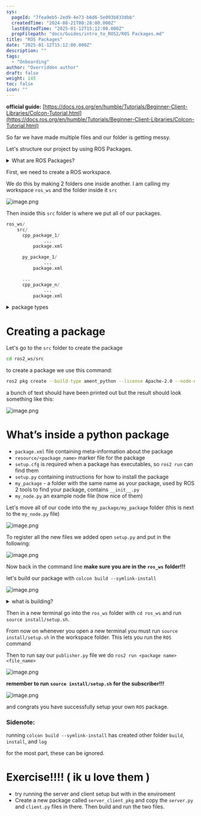 ```yaml
---
sys:
  pageId: "7fea9eb5-2ed9-4e73-b6d6-5e093b833dbb"
  createdTime: "2024-08-21T00:28:00.000Z"
  lastEditedTime: "2025-01-12T15:12:00.000Z"
  propFilepath: "docs/Guides/intro_to_ROS2/ROS Packages.md"
title: "ROS Packages"
date: "2025-01-12T15:12:00.000Z"
description: ""
tags:
  - "Onboarding"
author: "Overridden author"
draft: false
weight: 145
toc: false
icon: ""
---
```


**official guide:** [https://docs.ros.org/en/humble/Tutorials/Beginner-Client-Libraries/Colcon-Tutorial.html](https://docs.ros.org/en/humble/Tutorials/Beginner-Client-Libraries/Colcon-Tutorial.html)

So far we have made multiple files and our folder is getting messy.

Let's structure our project by using ROS Packages.

<details>

<summary>What are ROS Packages?</summary>

ROS Packages are, as the name implies, packages of code that are highly sharable between ROS developers.

They consist of a folder, `package.xml` file, and source code

```python
      cpp_package_1/
		      ... imagine much code files here ..
          package.xml
```

</details>

First, we need to create a ROS workspace.

We do this by making 2 folders one inside another. I am calling my workspace `ros_ws` and the folder inside it `src`

![image.png](https://prod-files-secure.s3.us-west-2.amazonaws.com/d518164a-d88e-44d1-a4ee-3adb3bd8bce0/70706947-fd18-4537-a67b-e12946812d31/image.png?X-Amz-Algorithm=AWS4-HMAC-SHA256&X-Amz-Content-Sha256=UNSIGNED-PAYLOAD&X-Amz-Credential=ASIAZI2LB4667VWFQYUS%2F20250226%2Fus-west-2%2Fs3%2Faws4_request&X-Amz-Date=20250226T200851Z&X-Amz-Expires=3600&X-Amz-Security-Token=IQoJb3JpZ2luX2VjECwaCXVzLXdlc3QtMiJIMEYCIQCZU0C%2FlyMr7vuuZ7g%2FsyWK5wSU2v%2F6%2FhrLBtUgNQiuyAIhAIRDu2nvkB%2BdC9x0qC30xav1IfAKY8ObAnH2tur4rOKWKv8DCGUQABoMNjM3NDIzMTgzODA1IgyLYJ6MbHa%2FGnwqNR0q3APWRs%2FktIbGRmZX8HYwPk1SL3uSIxgffnYvfBsRZ8u%2Fw0KyTGG3I4F0RLW4irxlNL63b0Lfp1eVtSA%2BcTq%2BmlcDeLvStQw5K23d94GEA9%2FMyCaytvy0B9JxYS1m%2FVnroswAMoAlb9Wbt5CTdpGyxLPRyh6ouNO249zebM8h1E6R4H2sp%2Bb0Muy9sLLLtHJyI%2F3meGabv0LQD8jSjM2OLf2kZUhloK8cExrfCNDBvHXTH%2FwkUygiW%2BWsqEVL2x8ydTukb2nejbTJ8bJmMQ%2FDers7Obsikyklwdn9AqTLgCLL6cYpeQmTlx9xAtS1e9uvThMkRXD%2FBM6HoZCytJrIGAJ%2FHdm55ecc1hx8kvaJXQK6EP%2BMWeQB3jhL5Th1WmIPmnO772KCWCrh%2FiIlyrFkan1Z8nK%2FCFXm44t9Owrg01P1ziJkOt5c%2BL7yQe%2FxKi6XTscxeYxCmCGlPAH09MqZybx1cQ6kPe%2FoCW0DIDm2USMq%2BlJurVJtTUtly3e7SILFbC2eqqa9seFoF%2B9DGxhihc7GST25qtHRbW7o1yRKRJmvC%2BVRrjhN5RlCNyd7n%2Fq3vR4Jy15ZESHwMhpf6PSxFScpfmpaOJV2BLYiQ7qR8%2FOVJcNsMDy6L5wubbOD%2BzDD4%2F29BjqkAbORVhsUTkqXlFewVDVxtuJC7I%2FmjPY%2FZN8d2yhlk9t6DYFls%2F1ubA%2Bho6UNk0EP8lLQwtnMlKGjS5zrSPLu06JNKyXEoHXff%2FTXASo%2FI21PS9RYQkEVl7S54Ygz2DaS0PR5dAC13wD0rknMhfAl6ylZjYtL2Bfxil5dIYo%2BoXW8E5k%2BGUzCPuCe8v0rv%2B7MQDwDLwDO02N1BacwC%2BgHIQqzaD%2FY&X-Amz-Signature=83bbd626a8d102638351715d1ee2f136a4027af3484cfbdc84eb3e73a64bee82&X-Amz-SignedHeaders=host&x-id=GetObject)

Then inside this `src` folder is where we put all of our packages.

```python
ros_ws/
    src/
      cpp_package_1/
		      ...
          package.xml

      py_package_1/
		      ...
          package.xml

      ...
      cpp_package_n/
		      ...
          package.xml

```

<details>

<summary>package types</summary>

packages can be either `C++` or python.

the intern file structure is different for each but for this guide we will stick to creating python packages

</details>

# Creating a package

Let's go to the `src` folder to create the package

```bash
cd ros2_ws/src
```

to create a package we use this command:

```bash
ros2 pkg create --build-type ament_python --license Apache-2.0 --node-name my_node my_package
```

a bunch of text should have been printed out but the result should look something like this:

![image.png](https://prod-files-secure.s3.us-west-2.amazonaws.com/d518164a-d88e-44d1-a4ee-3adb3bd8bce0/e6cf1e3f-8512-4a3e-b131-079f800bf3e8/image.png?X-Amz-Algorithm=AWS4-HMAC-SHA256&X-Amz-Content-Sha256=UNSIGNED-PAYLOAD&X-Amz-Credential=ASIAZI2LB4667VWFQYUS%2F20250226%2Fus-west-2%2Fs3%2Faws4_request&X-Amz-Date=20250226T200851Z&X-Amz-Expires=3600&X-Amz-Security-Token=IQoJb3JpZ2luX2VjECwaCXVzLXdlc3QtMiJIMEYCIQCZU0C%2FlyMr7vuuZ7g%2FsyWK5wSU2v%2F6%2FhrLBtUgNQiuyAIhAIRDu2nvkB%2BdC9x0qC30xav1IfAKY8ObAnH2tur4rOKWKv8DCGUQABoMNjM3NDIzMTgzODA1IgyLYJ6MbHa%2FGnwqNR0q3APWRs%2FktIbGRmZX8HYwPk1SL3uSIxgffnYvfBsRZ8u%2Fw0KyTGG3I4F0RLW4irxlNL63b0Lfp1eVtSA%2BcTq%2BmlcDeLvStQw5K23d94GEA9%2FMyCaytvy0B9JxYS1m%2FVnroswAMoAlb9Wbt5CTdpGyxLPRyh6ouNO249zebM8h1E6R4H2sp%2Bb0Muy9sLLLtHJyI%2F3meGabv0LQD8jSjM2OLf2kZUhloK8cExrfCNDBvHXTH%2FwkUygiW%2BWsqEVL2x8ydTukb2nejbTJ8bJmMQ%2FDers7Obsikyklwdn9AqTLgCLL6cYpeQmTlx9xAtS1e9uvThMkRXD%2FBM6HoZCytJrIGAJ%2FHdm55ecc1hx8kvaJXQK6EP%2BMWeQB3jhL5Th1WmIPmnO772KCWCrh%2FiIlyrFkan1Z8nK%2FCFXm44t9Owrg01P1ziJkOt5c%2BL7yQe%2FxKi6XTscxeYxCmCGlPAH09MqZybx1cQ6kPe%2FoCW0DIDm2USMq%2BlJurVJtTUtly3e7SILFbC2eqqa9seFoF%2B9DGxhihc7GST25qtHRbW7o1yRKRJmvC%2BVRrjhN5RlCNyd7n%2Fq3vR4Jy15ZESHwMhpf6PSxFScpfmpaOJV2BLYiQ7qR8%2FOVJcNsMDy6L5wubbOD%2BzDD4%2F29BjqkAbORVhsUTkqXlFewVDVxtuJC7I%2FmjPY%2FZN8d2yhlk9t6DYFls%2F1ubA%2Bho6UNk0EP8lLQwtnMlKGjS5zrSPLu06JNKyXEoHXff%2FTXASo%2FI21PS9RYQkEVl7S54Ygz2DaS0PR5dAC13wD0rknMhfAl6ylZjYtL2Bfxil5dIYo%2BoXW8E5k%2BGUzCPuCe8v0rv%2B7MQDwDLwDO02N1BacwC%2BgHIQqzaD%2FY&X-Amz-Signature=e0d897b6d62bdfb276453ee6299601c6cb451fd4c12c9806d095a4bb29e9b0e6&X-Amz-SignedHeaders=host&x-id=GetObject)

# What’s inside a python package

- `package.xml` file containing meta-information about the package
- `resource/<package_name>` marker file for the package
- `setup.cfg` is required when a package has executables, so `ros2 run` can find them
- `setup.py` containing instructions for how to install the package
- `my_package` - a folder with the same name as your package, used by ROS 2 tools to find your package, contains `__init__.py`
- `my_node.py` an example node file (how nice of them)

Let's move all of our code into the `my_package/my_package` folder (this is next to the `my_node.py` file)

![image.png](https://prod-files-secure.s3.us-west-2.amazonaws.com/d518164a-d88e-44d1-a4ee-3adb3bd8bce0/9ce58f11-0da9-4d3e-b86d-506a9685d378/image.png?X-Amz-Algorithm=AWS4-HMAC-SHA256&X-Amz-Content-Sha256=UNSIGNED-PAYLOAD&X-Amz-Credential=ASIAZI2LB4667VWFQYUS%2F20250226%2Fus-west-2%2Fs3%2Faws4_request&X-Amz-Date=20250226T200851Z&X-Amz-Expires=3600&X-Amz-Security-Token=IQoJb3JpZ2luX2VjECwaCXVzLXdlc3QtMiJIMEYCIQCZU0C%2FlyMr7vuuZ7g%2FsyWK5wSU2v%2F6%2FhrLBtUgNQiuyAIhAIRDu2nvkB%2BdC9x0qC30xav1IfAKY8ObAnH2tur4rOKWKv8DCGUQABoMNjM3NDIzMTgzODA1IgyLYJ6MbHa%2FGnwqNR0q3APWRs%2FktIbGRmZX8HYwPk1SL3uSIxgffnYvfBsRZ8u%2Fw0KyTGG3I4F0RLW4irxlNL63b0Lfp1eVtSA%2BcTq%2BmlcDeLvStQw5K23d94GEA9%2FMyCaytvy0B9JxYS1m%2FVnroswAMoAlb9Wbt5CTdpGyxLPRyh6ouNO249zebM8h1E6R4H2sp%2Bb0Muy9sLLLtHJyI%2F3meGabv0LQD8jSjM2OLf2kZUhloK8cExrfCNDBvHXTH%2FwkUygiW%2BWsqEVL2x8ydTukb2nejbTJ8bJmMQ%2FDers7Obsikyklwdn9AqTLgCLL6cYpeQmTlx9xAtS1e9uvThMkRXD%2FBM6HoZCytJrIGAJ%2FHdm55ecc1hx8kvaJXQK6EP%2BMWeQB3jhL5Th1WmIPmnO772KCWCrh%2FiIlyrFkan1Z8nK%2FCFXm44t9Owrg01P1ziJkOt5c%2BL7yQe%2FxKi6XTscxeYxCmCGlPAH09MqZybx1cQ6kPe%2FoCW0DIDm2USMq%2BlJurVJtTUtly3e7SILFbC2eqqa9seFoF%2B9DGxhihc7GST25qtHRbW7o1yRKRJmvC%2BVRrjhN5RlCNyd7n%2Fq3vR4Jy15ZESHwMhpf6PSxFScpfmpaOJV2BLYiQ7qR8%2FOVJcNsMDy6L5wubbOD%2BzDD4%2F29BjqkAbORVhsUTkqXlFewVDVxtuJC7I%2FmjPY%2FZN8d2yhlk9t6DYFls%2F1ubA%2Bho6UNk0EP8lLQwtnMlKGjS5zrSPLu06JNKyXEoHXff%2FTXASo%2FI21PS9RYQkEVl7S54Ygz2DaS0PR5dAC13wD0rknMhfAl6ylZjYtL2Bfxil5dIYo%2BoXW8E5k%2BGUzCPuCe8v0rv%2B7MQDwDLwDO02N1BacwC%2BgHIQqzaD%2FY&X-Amz-Signature=43c21ce17507d54b9ad1f80dec12db4d0dd291dbefc3a3af30db71d555b19b72&X-Amz-SignedHeaders=host&x-id=GetObject)

To register all the new files we added open `setup.py` and put in the following:

![image.png](https://prod-files-secure.s3.us-west-2.amazonaws.com/d518164a-d88e-44d1-a4ee-3adb3bd8bce0/1cd7c262-4cae-4496-9d75-c178537d24a2/image.png?X-Amz-Algorithm=AWS4-HMAC-SHA256&X-Amz-Content-Sha256=UNSIGNED-PAYLOAD&X-Amz-Credential=ASIAZI2LB4667VWFQYUS%2F20250226%2Fus-west-2%2Fs3%2Faws4_request&X-Amz-Date=20250226T200851Z&X-Amz-Expires=3600&X-Amz-Security-Token=IQoJb3JpZ2luX2VjECwaCXVzLXdlc3QtMiJIMEYCIQCZU0C%2FlyMr7vuuZ7g%2FsyWK5wSU2v%2F6%2FhrLBtUgNQiuyAIhAIRDu2nvkB%2BdC9x0qC30xav1IfAKY8ObAnH2tur4rOKWKv8DCGUQABoMNjM3NDIzMTgzODA1IgyLYJ6MbHa%2FGnwqNR0q3APWRs%2FktIbGRmZX8HYwPk1SL3uSIxgffnYvfBsRZ8u%2Fw0KyTGG3I4F0RLW4irxlNL63b0Lfp1eVtSA%2BcTq%2BmlcDeLvStQw5K23d94GEA9%2FMyCaytvy0B9JxYS1m%2FVnroswAMoAlb9Wbt5CTdpGyxLPRyh6ouNO249zebM8h1E6R4H2sp%2Bb0Muy9sLLLtHJyI%2F3meGabv0LQD8jSjM2OLf2kZUhloK8cExrfCNDBvHXTH%2FwkUygiW%2BWsqEVL2x8ydTukb2nejbTJ8bJmMQ%2FDers7Obsikyklwdn9AqTLgCLL6cYpeQmTlx9xAtS1e9uvThMkRXD%2FBM6HoZCytJrIGAJ%2FHdm55ecc1hx8kvaJXQK6EP%2BMWeQB3jhL5Th1WmIPmnO772KCWCrh%2FiIlyrFkan1Z8nK%2FCFXm44t9Owrg01P1ziJkOt5c%2BL7yQe%2FxKi6XTscxeYxCmCGlPAH09MqZybx1cQ6kPe%2FoCW0DIDm2USMq%2BlJurVJtTUtly3e7SILFbC2eqqa9seFoF%2B9DGxhihc7GST25qtHRbW7o1yRKRJmvC%2BVRrjhN5RlCNyd7n%2Fq3vR4Jy15ZESHwMhpf6PSxFScpfmpaOJV2BLYiQ7qR8%2FOVJcNsMDy6L5wubbOD%2BzDD4%2F29BjqkAbORVhsUTkqXlFewVDVxtuJC7I%2FmjPY%2FZN8d2yhlk9t6DYFls%2F1ubA%2Bho6UNk0EP8lLQwtnMlKGjS5zrSPLu06JNKyXEoHXff%2FTXASo%2FI21PS9RYQkEVl7S54Ygz2DaS0PR5dAC13wD0rknMhfAl6ylZjYtL2Bfxil5dIYo%2BoXW8E5k%2BGUzCPuCe8v0rv%2B7MQDwDLwDO02N1BacwC%2BgHIQqzaD%2FY&X-Amz-Signature=43212314e6a91d0d440b2ecdd41af75ebf3c2c183a159cbbe7d2cc042dd9550e&X-Amz-SignedHeaders=host&x-id=GetObject)

Now back in the command line **make sure you are in the** **`ros_ws`** **folder!!!**

let's build our package with `colcon build --symlink-install`

![image.png](https://prod-files-secure.s3.us-west-2.amazonaws.com/d518164a-d88e-44d1-a4ee-3adb3bd8bce0/2f2a0d27-b173-48fd-b189-5f5c0ce65619/image.png?X-Amz-Algorithm=AWS4-HMAC-SHA256&X-Amz-Content-Sha256=UNSIGNED-PAYLOAD&X-Amz-Credential=ASIAZI2LB4667VWFQYUS%2F20250226%2Fus-west-2%2Fs3%2Faws4_request&X-Amz-Date=20250226T200851Z&X-Amz-Expires=3600&X-Amz-Security-Token=IQoJb3JpZ2luX2VjECwaCXVzLXdlc3QtMiJIMEYCIQCZU0C%2FlyMr7vuuZ7g%2FsyWK5wSU2v%2F6%2FhrLBtUgNQiuyAIhAIRDu2nvkB%2BdC9x0qC30xav1IfAKY8ObAnH2tur4rOKWKv8DCGUQABoMNjM3NDIzMTgzODA1IgyLYJ6MbHa%2FGnwqNR0q3APWRs%2FktIbGRmZX8HYwPk1SL3uSIxgffnYvfBsRZ8u%2Fw0KyTGG3I4F0RLW4irxlNL63b0Lfp1eVtSA%2BcTq%2BmlcDeLvStQw5K23d94GEA9%2FMyCaytvy0B9JxYS1m%2FVnroswAMoAlb9Wbt5CTdpGyxLPRyh6ouNO249zebM8h1E6R4H2sp%2Bb0Muy9sLLLtHJyI%2F3meGabv0LQD8jSjM2OLf2kZUhloK8cExrfCNDBvHXTH%2FwkUygiW%2BWsqEVL2x8ydTukb2nejbTJ8bJmMQ%2FDers7Obsikyklwdn9AqTLgCLL6cYpeQmTlx9xAtS1e9uvThMkRXD%2FBM6HoZCytJrIGAJ%2FHdm55ecc1hx8kvaJXQK6EP%2BMWeQB3jhL5Th1WmIPmnO772KCWCrh%2FiIlyrFkan1Z8nK%2FCFXm44t9Owrg01P1ziJkOt5c%2BL7yQe%2FxKi6XTscxeYxCmCGlPAH09MqZybx1cQ6kPe%2FoCW0DIDm2USMq%2BlJurVJtTUtly3e7SILFbC2eqqa9seFoF%2B9DGxhihc7GST25qtHRbW7o1yRKRJmvC%2BVRrjhN5RlCNyd7n%2Fq3vR4Jy15ZESHwMhpf6PSxFScpfmpaOJV2BLYiQ7qR8%2FOVJcNsMDy6L5wubbOD%2BzDD4%2F29BjqkAbORVhsUTkqXlFewVDVxtuJC7I%2FmjPY%2FZN8d2yhlk9t6DYFls%2F1ubA%2Bho6UNk0EP8lLQwtnMlKGjS5zrSPLu06JNKyXEoHXff%2FTXASo%2FI21PS9RYQkEVl7S54Ygz2DaS0PR5dAC13wD0rknMhfAl6ylZjYtL2Bfxil5dIYo%2BoXW8E5k%2BGUzCPuCe8v0rv%2B7MQDwDLwDO02N1BacwC%2BgHIQqzaD%2FY&X-Amz-Signature=7d61280bd1baa06101547e28d6bc75797b47420b770f623301ac6ab7cfd4f9fe&X-Amz-SignedHeaders=host&x-id=GetObject)

<details>

<summary>what is building?</summary>

if you are a CS major at Rose-Hulman you will learn the answer to this in CSSE132

but TLDR; is it combines all the code files into one program that can be run easily 

</details>

Then in a new terminal go into the `ros_ws` folder with `cd ros_ws` and run `source install/setup.sh`. 

From now on whenever you open a new terminal you must run `source install/setup.sh` in the workspace folder. This lets you run the `ROS` command

Then to run say our `publisher.py` file we do `ros2 run <package name> <file_name>`

![image.png](https://prod-files-secure.s3.us-west-2.amazonaws.com/d518164a-d88e-44d1-a4ee-3adb3bd8bce0/4f4b1219-3a44-4632-aa0a-ce3471699f59/image.png?X-Amz-Algorithm=AWS4-HMAC-SHA256&X-Amz-Content-Sha256=UNSIGNED-PAYLOAD&X-Amz-Credential=ASIAZI2LB4667VWFQYUS%2F20250226%2Fus-west-2%2Fs3%2Faws4_request&X-Amz-Date=20250226T200851Z&X-Amz-Expires=3600&X-Amz-Security-Token=IQoJb3JpZ2luX2VjECwaCXVzLXdlc3QtMiJIMEYCIQCZU0C%2FlyMr7vuuZ7g%2FsyWK5wSU2v%2F6%2FhrLBtUgNQiuyAIhAIRDu2nvkB%2BdC9x0qC30xav1IfAKY8ObAnH2tur4rOKWKv8DCGUQABoMNjM3NDIzMTgzODA1IgyLYJ6MbHa%2FGnwqNR0q3APWRs%2FktIbGRmZX8HYwPk1SL3uSIxgffnYvfBsRZ8u%2Fw0KyTGG3I4F0RLW4irxlNL63b0Lfp1eVtSA%2BcTq%2BmlcDeLvStQw5K23d94GEA9%2FMyCaytvy0B9JxYS1m%2FVnroswAMoAlb9Wbt5CTdpGyxLPRyh6ouNO249zebM8h1E6R4H2sp%2Bb0Muy9sLLLtHJyI%2F3meGabv0LQD8jSjM2OLf2kZUhloK8cExrfCNDBvHXTH%2FwkUygiW%2BWsqEVL2x8ydTukb2nejbTJ8bJmMQ%2FDers7Obsikyklwdn9AqTLgCLL6cYpeQmTlx9xAtS1e9uvThMkRXD%2FBM6HoZCytJrIGAJ%2FHdm55ecc1hx8kvaJXQK6EP%2BMWeQB3jhL5Th1WmIPmnO772KCWCrh%2FiIlyrFkan1Z8nK%2FCFXm44t9Owrg01P1ziJkOt5c%2BL7yQe%2FxKi6XTscxeYxCmCGlPAH09MqZybx1cQ6kPe%2FoCW0DIDm2USMq%2BlJurVJtTUtly3e7SILFbC2eqqa9seFoF%2B9DGxhihc7GST25qtHRbW7o1yRKRJmvC%2BVRrjhN5RlCNyd7n%2Fq3vR4Jy15ZESHwMhpf6PSxFScpfmpaOJV2BLYiQ7qR8%2FOVJcNsMDy6L5wubbOD%2BzDD4%2F29BjqkAbORVhsUTkqXlFewVDVxtuJC7I%2FmjPY%2FZN8d2yhlk9t6DYFls%2F1ubA%2Bho6UNk0EP8lLQwtnMlKGjS5zrSPLu06JNKyXEoHXff%2FTXASo%2FI21PS9RYQkEVl7S54Ygz2DaS0PR5dAC13wD0rknMhfAl6ylZjYtL2Bfxil5dIYo%2BoXW8E5k%2BGUzCPuCe8v0rv%2B7MQDwDLwDO02N1BacwC%2BgHIQqzaD%2FY&X-Amz-Signature=9bfeea2b1303f0b691076c6fbb3bc93c9fea19cc4ec5aa717ccff0df503b466e&X-Amz-SignedHeaders=host&x-id=GetObject)

**remember to run** **`source install/setup.sh`** **for the subscriber!!!**

![image.png](https://prod-files-secure.s3.us-west-2.amazonaws.com/d518164a-d88e-44d1-a4ee-3adb3bd8bce0/02121119-dad4-49ec-8356-c956108b4243/image.png?X-Amz-Algorithm=AWS4-HMAC-SHA256&X-Amz-Content-Sha256=UNSIGNED-PAYLOAD&X-Amz-Credential=ASIAZI2LB4667VWFQYUS%2F20250226%2Fus-west-2%2Fs3%2Faws4_request&X-Amz-Date=20250226T200851Z&X-Amz-Expires=3600&X-Amz-Security-Token=IQoJb3JpZ2luX2VjECwaCXVzLXdlc3QtMiJIMEYCIQCZU0C%2FlyMr7vuuZ7g%2FsyWK5wSU2v%2F6%2FhrLBtUgNQiuyAIhAIRDu2nvkB%2BdC9x0qC30xav1IfAKY8ObAnH2tur4rOKWKv8DCGUQABoMNjM3NDIzMTgzODA1IgyLYJ6MbHa%2FGnwqNR0q3APWRs%2FktIbGRmZX8HYwPk1SL3uSIxgffnYvfBsRZ8u%2Fw0KyTGG3I4F0RLW4irxlNL63b0Lfp1eVtSA%2BcTq%2BmlcDeLvStQw5K23d94GEA9%2FMyCaytvy0B9JxYS1m%2FVnroswAMoAlb9Wbt5CTdpGyxLPRyh6ouNO249zebM8h1E6R4H2sp%2Bb0Muy9sLLLtHJyI%2F3meGabv0LQD8jSjM2OLf2kZUhloK8cExrfCNDBvHXTH%2FwkUygiW%2BWsqEVL2x8ydTukb2nejbTJ8bJmMQ%2FDers7Obsikyklwdn9AqTLgCLL6cYpeQmTlx9xAtS1e9uvThMkRXD%2FBM6HoZCytJrIGAJ%2FHdm55ecc1hx8kvaJXQK6EP%2BMWeQB3jhL5Th1WmIPmnO772KCWCrh%2FiIlyrFkan1Z8nK%2FCFXm44t9Owrg01P1ziJkOt5c%2BL7yQe%2FxKi6XTscxeYxCmCGlPAH09MqZybx1cQ6kPe%2FoCW0DIDm2USMq%2BlJurVJtTUtly3e7SILFbC2eqqa9seFoF%2B9DGxhihc7GST25qtHRbW7o1yRKRJmvC%2BVRrjhN5RlCNyd7n%2Fq3vR4Jy15ZESHwMhpf6PSxFScpfmpaOJV2BLYiQ7qR8%2FOVJcNsMDy6L5wubbOD%2BzDD4%2F29BjqkAbORVhsUTkqXlFewVDVxtuJC7I%2FmjPY%2FZN8d2yhlk9t6DYFls%2F1ubA%2Bho6UNk0EP8lLQwtnMlKGjS5zrSPLu06JNKyXEoHXff%2FTXASo%2FI21PS9RYQkEVl7S54Ygz2DaS0PR5dAC13wD0rknMhfAl6ylZjYtL2Bfxil5dIYo%2BoXW8E5k%2BGUzCPuCe8v0rv%2B7MQDwDLwDO02N1BacwC%2BgHIQqzaD%2FY&X-Amz-Signature=7d50934a5a66f3a049d64a64631b76a578e44f691089136d402c62dd61ebcee3&X-Amz-SignedHeaders=host&x-id=GetObject)

and congrats you have successfully setup your own `ROS` package.

### Sidenote:

running `colcon build --symlink-install` has created other folder `build`, `install`, and `log`

for the most part, these can be ignored.

# Exercise!!!! ( ik u love them )

- try running the server and client setup but with in the enviroment
- Create a new package called `server_client_pkg` and copy the `server.py` and `client.py` files in there. Then build and run the two files.
